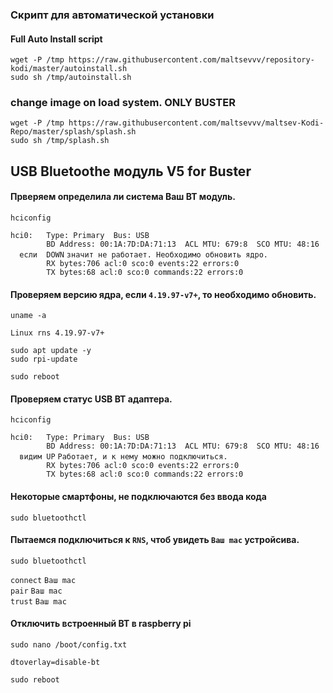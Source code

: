### Скрипт для автоматической установки  
#### Full Auto Install script  
```
wget -P /tmp https://raw.githubusercontent.com/maltsevvv/repository-kodi/master/autoinstall.sh
sudo sh /tmp/autoinstall.sh
```

### change image on load system. ONLY BUSTER
```
wget -P /tmp https://raw.githubusercontent.com/maltsevvv/maltsev-Kodi-Repo/master/splash/splash.sh
sudo sh /tmp/splash.sh
```

## USB Bluetoothe модуль V5 for Buster
#### Прверяем определила ли система Ваш BT модуль.  
```
hciconfig
```
`hci0:   Type: Primary  Bus: USB`  
`        BD Address: 00:1A:7D:DA:71:13  ACL MTU: 679:8  SCO MTU: 48:16`  
`  если  DOWN` `значит не работает. Необходимо обновить ядро.`  
`        RX bytes:706 acl:0 sco:0 events:22 errors:0`  
`        TX bytes:68 acl:0 sco:0 commands:22 errors:0`  

#### Проверяем версию ядра, если `4.19.97-v7+`, то необходимо обновить.
```
uname -a
```
`Linux rns 4.19.97-v7+`

```
sudo apt update -y
sudo rpi-update

sudo reboot
```
#### Проверяем статyс USB BT адаптера.
```
hciconfig
```
`hci0:   Type: Primary  Bus: USB`  
`        BD Address: 00:1A:7D:DA:71:13  ACL MTU: 679:8  SCO MTU: 48:16`  
`  видим UP` `Работает, и к нему можно подключиться.`  
`        RX bytes:706 acl:0 sco:0 events:22 errors:0`  
`        TX bytes:68 acl:0 sco:0 commands:22 errors:0`  

#### Некоторые смартфоны, не подключаются без ввода кода  
```
sudo bluetoothctl
```
#### Пытаемся подключиться к `RNS`, чтоб увидеть `Ваш mac` устройсива.  
```
sudo bluetoothctl
```
  
`connect` `Ваш mac`  
`pair` `Ваш mac`  
`trust` `Ваш mac`  


#### Отключить встроенный BT в raspberry pi  
```
sudo nano /boot/config.txt
```
`dtoverlay=disable-bt`
```
sudo reboot
```
